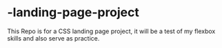 # -landing-page-project
This Repo is for a CSS landing page project, it will be a test of my flexbox skills and also serve as practice.  
